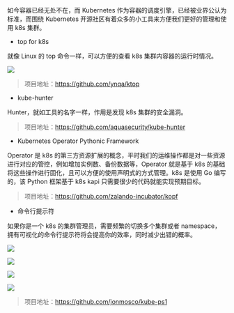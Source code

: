 如今容器已经无处不在，而 Kubernetes 作为容器的调度引擎，已经被业界公认为标准，而围绕 Kubernetes 开源社区有着众多的小工具来方便我们更好的管理和使用 k8s 集群。



* top for k8s

就像 Linux 的 top 命令一样，可以方便的查看 k8s 集群内容器的运行时情况。

![](https://user-images.githubusercontent.com/6745370/57700251-8891ba80-7694-11e9-8074-af95782479e1.gif)

> 项目地址：<https://github.com/ynqa/ktop>



* kube-hunter

Hunter，就如工具的名字一样，作用是发现 k8s 集群的安全漏洞。

> 项目地址：<https://github.com/aquasecurity/kube-hunter>



* Kubernetes Operator Pythonic Framework

Operator 是 k8s 的第三方资源扩展的概念，平时我们的运维操作都是对一些资源进行对应的管控，例如增加实例数、备份数据等，Operator 就是基于 k8s 的基础将这些操作进行固化，且可以方便的使用声明式的方式管理。k8s 是使用 Go 编写的，该 Python 框架基于 k8s kapi 只需要很少的代码就能实现预期目标。

> 项目地址：<https://github.com/zalando-incubator/kopf>



* 命令行提示符

如果你是一个 k8s 的集群管理员，需要频繁的切换多个集群或者 namespace，拥有可视化的命令行提示符将会提高你的效率，同时减少出错的概率。

![](<https://raw.githubusercontent.com/jonmosco/kube-ps1/master/img/screenshot2.png>)

![](<https://raw.githubusercontent.com/jonmosco/kube-ps1/master/img/screenshot-sol-light.png>)

![](<https://raw.githubusercontent.com/jonmosco/kube-ps1/master/img/screenshot-img.png>)

![](<https://raw.githubusercontent.com/jonmosco/kube-ps1/master/img/kube-ps1.gif>)

> 项目地址：<https://github.com/jonmosco/kube-ps1>


